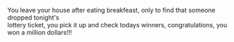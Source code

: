 
You leave your house after eating breakfeast, only to find that someone dropped tonight's  
lottery ticket, you pick it up and check todays winners, congratulations, 
you won a million dollars!!!






 